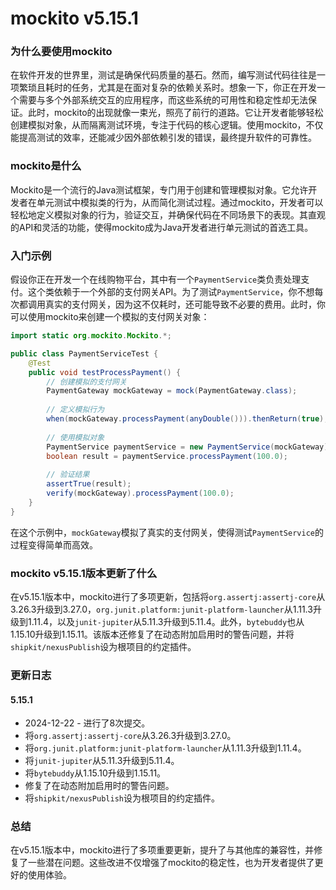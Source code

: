 # mockito v5.15.1
### 为什么要使用mockito

在软件开发的世界里，测试是确保代码质量的基石。然而，编写测试代码往往是一项繁琐且耗时的任务，尤其是在面对复杂的依赖关系时。想象一下，你正在开发一个需要与多个外部系统交互的应用程序，而这些系统的可用性和稳定性却无法保证。此时，mockito的出现就像一束光，照亮了前行的道路。它让开发者能够轻松创建模拟对象，从而隔离测试环境，专注于代码的核心逻辑。使用mockito，不仅能提高测试的效率，还能减少因外部依赖引发的错误，最终提升软件的可靠性。

### mockito是什么

Mockito是一个流行的Java测试框架，专门用于创建和管理模拟对象。它允许开发者在单元测试中模拟类的行为，从而简化测试过程。通过mockito，开发者可以轻松地定义模拟对象的行为，验证交互，并确保代码在不同场景下的表现。其直观的API和灵活的功能，使得mockito成为Java开发者进行单元测试的首选工具。

### 入门示例

假设你正在开发一个在线购物平台，其中有一个`PaymentService`类负责处理支付。这个类依赖于一个外部的支付网关API。为了测试`PaymentService`，你不想每次都调用真实的支付网关，因为这不仅耗时，还可能导致不必要的费用。此时，你可以使用mockito来创建一个模拟的支付网关对象：

```java
import static org.mockito.Mockito.*;

public class PaymentServiceTest {
    @Test
    public void testProcessPayment() {
        // 创建模拟的支付网关
        PaymentGateway mockGateway = mock(PaymentGateway.class);
        
        // 定义模拟行为
        when(mockGateway.processPayment(anyDouble())).thenReturn(true);
        
        // 使用模拟对象
        PaymentService paymentService = new PaymentService(mockGateway);
        boolean result = paymentService.processPayment(100.0);
        
        // 验证结果
        assertTrue(result);
        verify(mockGateway).processPayment(100.0);
    }
}
```

在这个示例中，`mockGateway`模拟了真实的支付网关，使得测试`PaymentService`的过程变得简单而高效。

### mockito v5.15.1版本更新了什么

在v5.15.1版本中，mockito进行了多项更新，包括将`org.assertj:assertj-core`从3.26.3升级到3.27.0，`org.junit.platform:junit-platform-launcher`从1.11.3升级到1.11.4，以及`junit-jupiter`从5.11.3升级到5.11.4。此外，`bytebuddy`也从1.15.10升级到1.15.11。该版本还修复了在动态附加启用时的警告问题，并将`shipkit/nexusPublish`设为根项目的约定插件。

### 更新日志

#### 5.15.1
- 2024-12-22 - 进行了8次提交。
- 将`org.assertj:assertj-core`从3.26.3升级到3.27.0。
- 将`org.junit.platform:junit-platform-launcher`从1.11.3升级到1.11.4。
- 将`junit-jupiter`从5.11.3升级到5.11.4。
- 将`bytebuddy`从1.15.10升级到1.15.11。
- 修复了在动态附加启用时的警告问题。
- 将`shipkit/nexusPublish`设为根项目的约定插件。

### 总结

在v5.15.1版本中，mockito进行了多项重要更新，提升了与其他库的兼容性，并修复了一些潜在问题。这些改进不仅增强了mockito的稳定性，也为开发者提供了更好的使用体验。